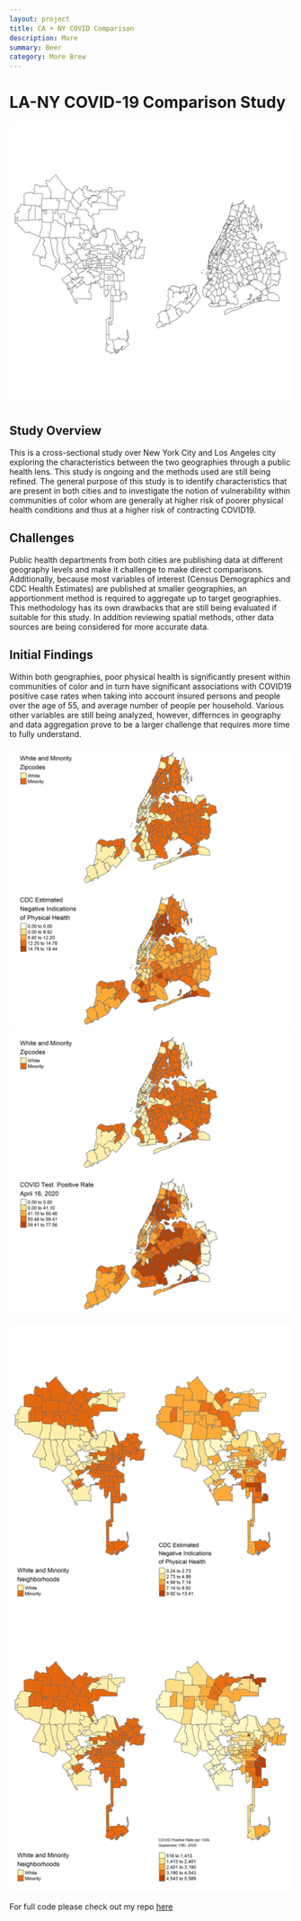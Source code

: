 ```yaml
---
layout: project
title: CA + NY COVID Comparison
description: More
summary: Beer
category: More Brew
---
```

# LA-NY COVID-19 Comparison Study
![alt text](/images/la-ny.png)

## Study Overview
This is a cross-sectional study over New York City and Los Angeles city exploring the characteristics between the two geographies through a public health lens. This study is ongoing and the methods used are still being refined. The general purpose of this study is to identify characteristics that are present in both cities and to investigate the notion of vulnerability within communities of color whom are generally at higher risk of poorer physical health conditions and thus at a higher risk of contracting COVID19.

## Challenges
Public health departments from both cities are publishing data at different geography levels and make it challenge to make direct comparisons. Additionally, because most variables of interest (Census Demographics and CDC Health Estimates) are published at smaller geographies, an apportionment method is required to aggregate up to target geographies. This methodology has its own drawbacks that are still being evaluated if suitable for this study. In addition reviewing spatial methods, other data sources are being considered for more accurate data.

## Initial Findings

Within both geographies, poor physical health is significantly present within communities of color and in turn have significant associations with COVID19 positive case rates when taking into account insured persons and people over the age of 55, and average number of people per household. Various other variables are still being analyzed, however, differnces in geography and data aggregation prove to be a larger challenge that requires more time to fully understand. 

![alt text](/images/ny-minority-phlth.png)
![alt text](/images/ny-minority-covid.png)


![alt text](/images/la-minority-phlth.png)
![alt text](/images/la-minority-covid.png)

For full code please check out my repo [here](https://github.com/flapjackstan/covid-city-comparisons)